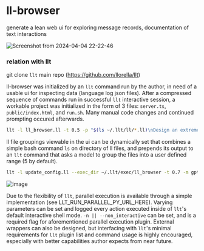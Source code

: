 # ll-browser
generate a lean web ui for exploring message records, documentation of text interactions 

![Screenshot from 2024-04-04 22-22-46](https://github.com/llorella/msg-browser/assets/110218399/f8f20783-faf2-4738-930d-03f6e7c14388)

### relation with llt 
git clone `llt` main repo (https://github.com/llorella/llt)

ll-browser was initialized by an `llt` command run by the author, in need of a usable ui for inspecting data (language log json files). After a compressed sequence of commands run in successful `llt` interactive session, a workable project was initialized in the form of 3 files: `server.ts`, `public/index.html`, and `run.sh`. Many manual code changes and continued prompting occured afterwards.

```bash
llt -l ll_browser.ll -t 0.5 -p "$(ls ~/.llt/ll/*.ll)\nDesign an extremely minimal ui with vanilla typescript and html for browsing language log files listed previously."
```

ll file groupings viewable in the ui can be dynamically set that combines a simple bash command `ls` on directory of ll files, and prepends its output to an `llt` command that asks a model to group the files into a user defined range (5 by default). 
```bash
llt -l update_config.ll --exec_dir ~/.llt/exec/ll_browser -t 0.7 -m gpt-4-0125-preview -f ~/.llt/exec/ll_browser/public/config.js -p "$(ls ~/.llt/ll/*.ll)\nPlease update the groupings in public/config.js. Return entire file. Use less than 9 groups."
```
![image](https://github.com/llorella/msg-browser/assets/110218399/a99b834b-348f-401c-b760-437be58a06bc)

Due to the flexibility of `llt`, parallel execution is available through a simple implementation (see LLT_RUN_PARALLEL_PY_URL_HERE). Varying parameters can be set and logged every action executed inside of `llt`'s default interactive shell mode. `-n || --non_interactive` can be set, and is a required flag for aforementioned parallel execution plugin. External wrappers can also be designed, but interfacing with `llt`'s minimal requirements for `llt` plugin list and command usage is highly encouraged, especially with better capabilities author expects from near future. 

